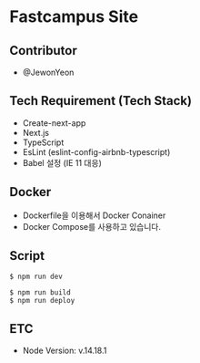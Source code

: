 # Fastcampus Site

## Contributor
- @JewonYeon

## Tech Requirement (Tech Stack)
- Create-next-app
- Next.js
- TypeScript
- EsLint (eslint-config-airbnb-typescript)
- Babel 설정 (IE 11 대응)

## Docker
- Dockerfile을 이용해서 Docker Conainer
- Docker Compose를 사용하고 있습니다.

## Script
```
$ npm run dev
```

```
$ npm run build
$ npm run deploy
```

## ETC
- Node Version: v.14.18.1